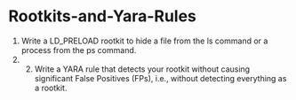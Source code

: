 # Rootkits-and-Yara-Rules
1. Write a LD_PRELOAD rootkit to hide a file from the ls command or a process from the ps command.
2. 2. Write a YARA rule that detects your rootkit without causing significant False Positives (FPs), i.e., without detecting everything as a rootkit.
